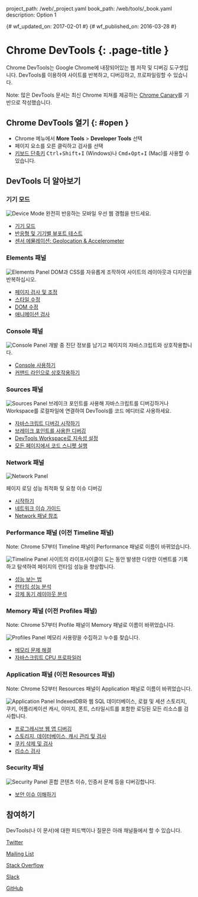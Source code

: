 project_path: /web/_project.yaml
book_path: /web/tools/_book.yaml
description: Option 1

{# wf_updated_on: 2017-02-01 #}
{# wf_published_on: 2016-03-28 #}

# Chrome DevTools {: .page-title }

Chrome DevTools는 Google Chrome에 내장되어있는 웹 저작 및 디버깅 도구셋입니다.
DevTools를 이용하여 사이트를 반복하고, 디버깅하고, 프로파일링할 수 있습니다.

Note: 많은 DevTools 문서는 최신 Chrome 피쳐를 제공하는 [Chrome Canary][canary]를 기반으로 작성했습니다.

[canary]: https://www.google.com/intl/en/chrome/browser/canary.html

## Chrome DevTools 열기 {: #open }

* Chrome 메뉴에서 **More Tools** > **Developer Tools** 선택
* 페이지 요소를 오른 클릭하고 검사를 선택
* [키보드 단축키](/web/tools/chrome-devtools/inspect-styles/shortcuts)
<kbd>Ctrl</kbd>+<kbd>Shift</kbd>+<kbd>I</kbd> (Windows)나 <kbd>Cmd</kbd>+<kbd>Opt</kbd>+<kbd>I</kbd> (Mac)를 사용할 수 있습니다.

## DevTools 더 알아보기

### 기기 모드

<img src="images/device-mode.png" alt="Device Mode" class="attempt-right">
완전히 반응하는 모바일 우선 웹 경험을 만드세요.</p>

* [기기 모드](/web/tools/chrome-devtools/device-mode/)
* [반응형 및 기기별 뷰포트 테스트](/web/tools/chrome-devtools/device-mode/emulate-mobile-viewports)
* [센서 에뮬레이션: Geolocation &amp; Accelerometer](/web/tools/chrome-devtools/device-mode/device-input-and-sensors)

<div style="clear:both;"></div>

### Elements 패널

<img src="images/panels/elements.png" alt="Elements Panel" class="attempt-right">
DOM과 CSS를 자유롭게 조작하여 사이트의 레이아웃과 디자인을 반복하십시오.

* [페이지 검사 및 조정](/web/tools/chrome-devtools/inspect-styles/)
* [스타일 수정](/web/tools/chrome-devtools/inspect-styles/edit-styles)
* [DOM 수정](/web/tools/chrome-devtools/inspect-styles/edit-dom)
* [애니메이션 검사](/web/tools/chrome-devtools/inspect-styles/animations)

<div style="clear:both;"></div>

### Console 패널 

<img src="images/panels/console.png" alt="Console Panel" class="attempt-right">
개발 중 진단 정보를 남기고 페이지의 자바스크립트와 상호작용합니다.

* [Console 사용하기](/web/tools/chrome-devtools/console/)
* [커맨드 라인으로 상호작용하기](/web/tools/chrome-devtools/console/command-line-reference)

<div style="clear:both;"></div>

### Sources 패널 

<img src="images/panels/sources.png" alt="Sources Panel" class="attempt-right">
브레이크 포인트를 사용해 자바스크립트를 디버깅하거나 Workspace를 로컬파일에 연결하여 DevTools를 코드 에디터로 사용하세요.

* [자바스크립트 디버깅 시작하기](/web/tools/chrome-devtools/javascript)
* [브레이크 포인트를 사용한 디버깅](/web/tools/chrome-devtools/javascript/add-breakpoints)
* [DevTools Workspace로 지속성 설정](/web/tools/setup/setup-workflow)
* [모든 페이지에서 코드 스니펫 실행](/web/tools/chrome-devtools/snippets)

<div style="clear:both;"></div>

### Network 패널 

<img src="images/panels/network.png" alt="Network Panel" class="attempt-right">

페이지 로딩 성능 최적화 및 요청 이슈 디버깅

* [시작하기](/web/tools/chrome-devtools/network-performance/)
* [네트워크 이슈 가이드](/web/tools/chrome-devtools/network-performance/issues)
* [Network 패널 참조](/web/tools/chrome-devtools/network-performance/reference)

<div style="clear:both;"></div>

### Performance 패널 (이전 Timeline 패널)

Note: Chrome 57부터 Timeline 패널이 Performance 패널로 이름이 바뀌었습니다.

<img src="images/panels/performance.png" alt="Timeline Panel" class="attempt-right">
사이트의 라이프사이클이 도는 동안 발생한 다양한 이벤트를 기록하고 탐색하여 페이지의 런타임 성능을 향상합니다.

* [성능 보는 법](/web/tools/chrome-devtools/evaluate-performance/timeline-tool)
* [런타임 성능 분석](/web/tools/chrome-devtools/rendering-tools/)
* [강제 동기 레이아웃 분석](/web/tools/chrome-devtools/rendering-tools/forced-synchronous-layouts)

<div style="clear:both;"></div>

### Memory 패널 (이전 Profiles 패널)

Note: Chrome 57부터 Profile 패널이 Memory 패널로 이름이 바뀌었습니다.

<img src="images/panels/memory.png" alt="Profiles Panel" class="attempt-right">
메모리 사용량을 수집하고 누수를 찾습니다.

* [메모리 문제 해결](/web/tools/chrome-devtools/memory-problems/)
* [자바스크립트 CPU 프로파일러](/web/tools/chrome-devtools/rendering-tools/js-execution)

<div style="clear:both;"></div>

### Application 패널 (이전 Resources 패널)

Note: Chrome 52부터 Resources 패널이 Application 패널로 이름이 바뀌었습니다.

<img src="images/panels/application.png" alt="Application Panel" class="attempt-right">
IndexedDB와 웹 SQL 데이터베이스, 로컬 및 세션 스토리지, 쿠키, 어플리케이션 캐시, 이미지, 폰트, 스타일시트를 포함한 로딩된 모든 리소스를 검사합니다.

* [프로그레시브 웹 앱 디버깅](/web/tools/chrome-devtools/progressive-web-apps)
* [스토리지, 데이터베이스, 캐시 관리 및 검사](/web/tools/chrome-devtools/manage-data/local-storage)
* [쿠키 삭제 및 검사](/web/tools/chrome-devtools/manage-data/cookies)
* [리소스 검사](/web/tools/chrome-devtools/manage-data/page-resources)

<div style="clear:both;"></div>

### Security 패널 

<img src="images/panels/security.png" alt="Security Panel" class="attempt-right">
혼합 콘텐츠 이슈, 인증서 문제 등을 디버깅합니다.

* [보안 이슈 이해하기](/web/tools/chrome-devtools/security)

<div style="clear:both;"></div>

## 참여하기 

DevTools(나 이 문서)에 대한 피드백이나 질문은 아래 채널들에서 할 수 있습니다.

<a class="button button-white gc-analytics-event"
   data-category="DevTools" data-label="Home / Twitter"
   href="https://twitter.com/ChromeDevTools">Twitter</a>

<a class="button button-white gc-analytics-event"
   href="https://groups.google.com/forum/#!topic/google-chrome-developer-tools"
   data-category="DevTools" data-label="Home / Mailing List">Mailing List</a>

<a class="button button-white gc-analytics-event"
   href="https://stackoverflow.com/questions/tagged/google-chrome-devtools"
   data-category="DevTools" data-label="Home / Stack Overflow">
  Stack Overflow
</a>

<a class="button button-white gc-analytics-event"
   href="https://chromiumdev.slack.com/messages/devtools/"
   data-category="DevTools" data-label="Home / Slack">Slack</a>

<a class="button button-white gc-analytics-event"
   href="https://github.com/google/webfundamentals/issues/new"
   data-category="DevTools" data-label="Home / GitHub">GitHub</a>
